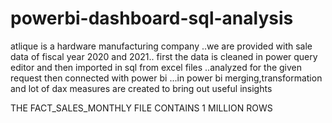 # powerbi-dashboard-sql-analysis
atlique is a hardware manufacturing company ..we are provided with sale data of fiscal year 2020 and 2021..
 first the data is cleaned in power query editor and then imported in sql from excel files ..analyzed for the given request then connected with power bi ...in power bi merging,transformation and lot of dax measures are created to bring out useful insights
 
   THE FACT_SALES_MONTHLY FILE CONTAINS 1 MILLION ROWS
